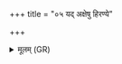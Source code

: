 +++
title = "०५ यद् अक्षेषु हिरण्ये"

+++
<details><summary>मूलम् (GR)</summary>

यद् अक्षेषु हिरण्ये  
गोष्व् अश्वेषु यद् धने  
अनृतं किं चोदिम ।  
(…) ॥ +++(see 9.22.3cd)+++
</details>